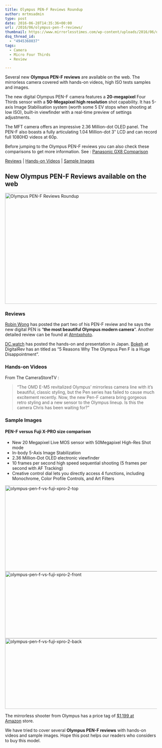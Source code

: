 ```yaml
---
title: Olympus PEN-F Reviews Roundup
author: mrtmsadmin
type: post
date: 2016-06-28T14:35:36+00:00
url: /2016/06/olympus-pen-f-reviews/
thumbnail: https://www.mirrorlesstimes.com/wp-content/uploads/2016/06/olympus-pen-f-reviews.jpg
dsq_thread_id:
  - "4945368037"
tags:
  - Camera
  - Micro Four Thirds
  - Review

---
```

Several new **Olympus PEN-F reviews** are available on the web. The mirrorless camera covered with hands-on videos, high ISO tests samples and images.

The new digital Olympus PEN-F camera features a **20-megapixel** Four Thirds sensor with a **50-Megapixel high resolution** shot capability. It has 5-axis Image Stabilisation system (worth some 5 EV stops when shooting at low ISO), built-in viewfinder with a real-time preview of settings adjustments.

The MFT camera offers an impressive 2.36 Million-dot OLED panel. The PEN-F also boasts a fully articulating 1.04 Million-dot 3″ LCD and can record full 1080HD videos at 60p.

Before jumping to the Olympus PEN-F reviews you can also check these comparisons to get more information. See : <a href="https://www.mirrorlesstimes.com/2016/04/olympus-pen-f-vs-panasonic-gx8-comparison/" target="_blank" rel="bookmark">Panasonic GX8 Comparison</a>

[Reviews][1] | [Hands-on Videos][2] | [Sample Images][3]<!--more-->

## New Olympus PEN-F Reviews available on the web

<img class="alignnone wp-image-385 size-full" title="Olympus PEN-F Reviews Roundup" src="https://i0.wp.com/www.mirrorlesstimes.com/wp-content/uploads/2016/06/olympus-pen-f-reviews.jpg?resize=600%2C366&#038;ssl=1" alt="Olympus PEN-F Reviews Roundup" width="600" height="366" srcset="https://i0.wp.com/www.mirrorlesstimes.com/wp-content/uploads/2016/06/olympus-pen-f-reviews.jpg?w=1024&ssl=1 1024w, https://i0.wp.com/www.mirrorlesstimes.com/wp-content/uploads/2016/06/olympus-pen-f-reviews.jpg?resize=300%2C183&ssl=1 300w, https://i0.wp.com/www.mirrorlesstimes.com/wp-content/uploads/2016/06/olympus-pen-f-reviews.jpg?resize=768%2C468&ssl=1 768w" sizes="(max-width: 600px) 100vw, 600px" data-recalc-dims="1" /> 

<a name="1"></a>

### Reviews

<a title="" href="http://robinwong.blogspot.my/2016/02/olympus-pen-f-review-part-2.html" target="_blank" rel="external">Robin Wong</a> has posted the part two of his PEN-F review and he says the new digital PEN is &#8220;**the most beautiful Olympus modern camera**&#8220;. Another detailed review can be found at <a title="" href="http://blog.atmtxphoto.com/2016/01/27/the-olympus-pen-f-review/" target="_blank" rel="external">Atmtxphoto</a>.

<a title="" href="http://dc.watch.impress.co.jp/docs/news/event/20160206_742580.html" target="_blank" rel="external">DC.watch</a> has posted the hands-on and presentation in Japan. <a title="" href="http://bokeh.digitalrev.com/article/5-reasons-why-pen-f-is-a-disappointment" target="_blank" rel="external">Bokeh</a> at DigitalRev has an titled as &#8220;5 Reasons Why The Olympus Pen F is a Huge Disappointment&#8221;.

<a name="2"></a>

### Hands-on Videos

From The CameraStoreTV :

> “The OMD E-M5 revitalized Olympus’ mirrorless camera line with it’s beautiful, classic styling, but the Pen series has failed to cause much excitement recently. Now, the new Pen-F camera bring gorgeous retro styling and a new sensor to the Olympus lineup. Is this the camera Chris has been waiting for?”





<a name="3"></a>

### Sample Images

#### PEN-F versus Fuji X-PRO size comparison

<ul class="a-vertical a-spacing-none">
  <li>
    <span class="a-list-item">New 20 Megapixel Live MOS sensor with 50Megapixel High-Res Shot mode</span>
  </li>
  <li>
    <span class="a-list-item">In-body 5-Axis Image Stabilization</span>
  </li>
  <li>
    <span class="a-list-item">2.36 Million-Dot OLED electronic viewfinder</span>
  </li>
  <li>
    <span class="a-list-item">10 frames per second high speed sequential shooting (5 frames per second with AF Tracking)</span>
  </li>
  <li>
    <span class="a-list-item">Creative control dial lets you directly access 4 functions, including Monochrome, Color Profile Controls, and Art Filters</span>
  </li>
</ul>

<img class="alignnone size-full wp-image-387" src="https://i1.wp.com/www.mirrorlesstimes.com/wp-content/uploads/2016/06/olympus-pen-f-vs-fuji-xpro-2-top.png?resize=600%2C284&#038;ssl=1" alt="olympus-pen-f-vs-fuji-xpro-2-top" width="600" height="284" srcset="https://i1.wp.com/www.mirrorlesstimes.com/wp-content/uploads/2016/06/olympus-pen-f-vs-fuji-xpro-2-top.png?w=800&ssl=1 800w, https://i1.wp.com/www.mirrorlesstimes.com/wp-content/uploads/2016/06/olympus-pen-f-vs-fuji-xpro-2-top.png?resize=300%2C142&ssl=1 300w, https://i1.wp.com/www.mirrorlesstimes.com/wp-content/uploads/2016/06/olympus-pen-f-vs-fuji-xpro-2-top.png?resize=768%2C363&ssl=1 768w" sizes="(max-width: 600px) 100vw, 600px" data-recalc-dims="1" /> 

<img class="alignnone size-full wp-image-388" src="https://i0.wp.com/www.mirrorlesstimes.com/wp-content/uploads/2016/06/olympus-pen-f-vs-fuji-xpro-2-front.png?resize=600%2C221&#038;ssl=1" alt="olympus-pen-f-vs-fuji-xpro-2-front" width="600" height="221" srcset="https://i0.wp.com/www.mirrorlesstimes.com/wp-content/uploads/2016/06/olympus-pen-f-vs-fuji-xpro-2-front.png?w=800&ssl=1 800w, https://i0.wp.com/www.mirrorlesstimes.com/wp-content/uploads/2016/06/olympus-pen-f-vs-fuji-xpro-2-front.png?resize=300%2C111&ssl=1 300w, https://i0.wp.com/www.mirrorlesstimes.com/wp-content/uploads/2016/06/olympus-pen-f-vs-fuji-xpro-2-front.png?resize=768%2C283&ssl=1 768w" sizes="(max-width: 600px) 100vw, 600px" data-recalc-dims="1" /> 

<img class="alignnone size-full wp-image-389" src="https://i0.wp.com/www.mirrorlesstimes.com/wp-content/uploads/2016/06/olympus-pen-f-vs-fuji-xpro-2-back.png?resize=600%2C233&#038;ssl=1" alt="olympus-pen-f-vs-fuji-xpro-2-back" width="600" height="233" srcset="https://i0.wp.com/www.mirrorlesstimes.com/wp-content/uploads/2016/06/olympus-pen-f-vs-fuji-xpro-2-back.png?w=800&ssl=1 800w, https://i0.wp.com/www.mirrorlesstimes.com/wp-content/uploads/2016/06/olympus-pen-f-vs-fuji-xpro-2-back.png?resize=300%2C117&ssl=1 300w, https://i0.wp.com/www.mirrorlesstimes.com/wp-content/uploads/2016/06/olympus-pen-f-vs-fuji-xpro-2-back.png?resize=768%2C299&ssl=1 768w" sizes="(max-width: 600px) 100vw, 600px" data-recalc-dims="1" /> 

The mirrorless shooter from Olympus has a price tag of <a href="http://amzn.to/297KdMa" target="_blank" rel="nofollow">$1,199 at Amazon</a> store.

We have tried to cover several **Olympus PEN-F reviews** with hands-on videos and sample images. Hope this post helps our readers who considers to buy this model.

 [1]: #1
 [2]: #2
 [3]: #3